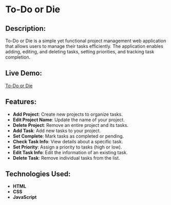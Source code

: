 # To-Do or Die

## Description:
To-Do or Die is a simple yet functional project management web application that allows users to manage their tasks efficiently. The application enables adding, editing, and deleting tasks, setting priorities, and tracking task completion. 

## Live Demo:
[To-Do or Die](https://andkymon.github.io/todo-list/)

## Features:
- **Add Project**: Create new projects to organize tasks.
- **Edit Project Name**: Update the name of your project.
- **Delete Project**: Remove an entire project and its tasks.
- **Add Task**: Add new tasks to your project.
- **Set Complete**: Mark tasks as completed or pending.
- **Check Task Info**: View details about a specific task.
- **Set Priority**: Assign a priority to tasks (high or low).
- **Edit Task Info**: Edit the information of an existing task.
- **Delete Task**: Remove individual tasks from the list.

## Technologies Used:
- **HTML**
- **CSS**
- **JavaScript**